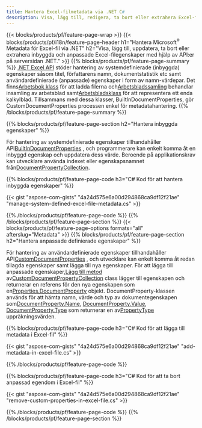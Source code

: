```yaml
---
title: Hantera Excel-filmetadata via .NET C#
description: Visa, lägg till, redigera, ta bort eller extrahera Excel-filers metadata med bara några rader C#-kod
---
```

{{< blocks/products/pf/feature-page-wrap >}}
{{< blocks/products/pf/i18n/feature-page-header h1="Hantera Microsoft<sup>&reg;</sup> Metadata för Excel-fil via .NET" h2="Visa, lägg till, uppdatera, ta bort eller extrahera inbyggda och anpassade Excel-filegenskaper med hjälp av API:er på serversidan .NET." >}}
{{% blocks/products/pf/feature-page-summary %}}
[.NET Excel API](/cells/sv/net/) stöder hantering av systemdefinierade (inbyggda) egenskaper såsom titel, författarens namn, dokumentstatistik etc samt användardefinierade (anpassade) egenskaper i form av namn-värdepar. Det finns[Arbetsbok klass](https://reference.aspose.com/cells/net/aspose.cells/workbook) för att ladda filerna och[Arbetsbladssamling](https://reference.aspose.com/cells/net/aspose.cells/worksheetcollection) behandlar insamling av arbetsblad samt[Arbetsbladsklass](https://reference.aspose.com/cells/net/aspose.cells/worksheet) för att representera ett enda kalkylblad. Tillsammans med dessa klasser, BuiltInDocumentProperties, gör CustomDocumentProperties processen enkel för metadatahantering.
{{% /blocks/products/pf/feature-page-summary %}}

{{% blocks/products/pf/feature-page-section h2="Hantera inbyggda egenskaper" %}}

 För hantering av systemdefinierade egenskaper tillhandahåller API[BuiltInDocumentProperties](https://reference.aspose.com/cells/net/aspose.cells/workbook/properties/builtindocumentproperties) , och programmerare kan enkelt komma åt en inbyggd egenskap och uppdatera dess värde. Beroende på applikationskrav kan utvecklare använda indexet eller egenskapsnamnet från[DocumentPropertyCollection](https://reference.aspose.com/cells/net/aspose.cells.properties/documentpropertycollection). 

{{% blocks/products/pf/feature-page-code h3="C# Kod för att hantera inbyggda egenskaper" %}}

{{< gist "aspose-com-gists" "4a24d575e6a00d294868ca9df12f21ae" "manage-system-defined-excel-file-metadata.cs" >}}

{{% /blocks/products/pf/feature-page-code %}}
{{% /blocks/products/pf/feature-page-section %}}
{{< blocks/products/pf/feature-page-options formats="all" afterslug="Metadata" >}}
{{% blocks/products/pf/feature-page-section h2="Hantera anpassade definierade egenskaper" %}}

 För hantering av användardefinierade egenskaper tillhandahåller API[CustomDocumentProperties](https://reference.aspose.com/cells/net/aspose.cells/workbook/properties/customdocumentproperties) , och utvecklare kan enkelt komma åt redan tillagda egenskaper samt lägga till nya egenskaper. För att lägga till anpassade egenskaper,[Lägg till metod](https://reference.aspose.com/cells/net/aspose.cells.properties/customdocumentpropertycollection/methods/add/index) av[CustomDocumentPropertyCollection](https://reference.aspose.com/cells/net/aspose.cells.properties/customdocumentpropertycollection) class lägger till egenskapen och returnerar en referens för den nya egenskapen som en[Properties.DocumentProperty](https://reference.aspose.com/cells/net/aspose.cells.properties/documentproperty) objekt. DocumentProperty-klassen används för att hämta namn, värde och typ av dokumentegenskapen som[DocumentProperty.Name](https://reference.aspose.com/cells/net/aspose.cells.properties/documentproperty/properties/name), [DocumentProperty.Value](https://reference.aspose.com/cells/net/aspose.cells.properties/documentproperty/properties/value),  [DocumentProperty.Type](https://reference.aspose.com/cells/net/aspose.cells.properties/documentproperty/properties/type) som returnerar en av[PropertyType](https://reference.aspose.com/cells/net/aspose.cells.properties/propertytype) uppräkningsvärden.
 
{{% blocks/products/pf/feature-page-code h3="C# Kod för att lägga till metadata i Excel-fil" %}}

{{< gist "aspose-com-gists" "4a24d575e6a00d294868ca9df12f21ae" "add-metadata-in-excel-file.cs" >}}

{{% /blocks/products/pf/feature-page-code %}}


{{% blocks/products/pf/feature-page-code h3="C# Kod för att ta bort anpassad egendom i Excel-fil" %}}

{{< gist "aspose-com-gists" "4a24d575e6a00d294868ca9df12f21ae" "remove-custom-properties-in-excel-file.cs" >}}

{{% /blocks/products/pf/feature-page-code %}}
{{% /blocks/products/pf/feature-page-section %}}
